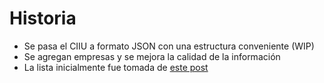 # Historia

- Se pasa el CIIU a formato JSON con una estructura conveniente (WIP)
- Se agregan empresas y se mejora la calidad de la información
- La lista inicialmente fue tomada de [este post](https://www.facebook.com/groups/startupco/permalink/1359283507442442/)
